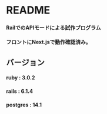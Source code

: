 # README

#### RailでのAPIモードによる試作プログラム
#### フロントにNext.jsで動作確認済み。 


## バージョン 
#### ruby : 3.0.2
#### rails : 6.1.4
####  postgres : 14.1

